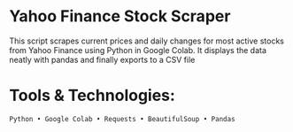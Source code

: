 # Yahoo Finance Stock Scraper

This script scrapes current prices and daily changes for most active stocks from Yahoo Finance using Python in Google Colab. It displays the data neatly with pandas and finally exports to a CSV file

# Tools & Technologies:
    Python • Google Colab • Requests • BeautifulSoup • Pandas
